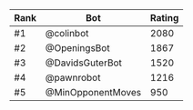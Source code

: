 Rank|Bot|Rating
---|---|---
#1|@colinbot|2080
#2|@OpeningsBot|1867
#3|@DavidsGuterBot|1520
#4|@pawnrobot|1216
#5|@MinOpponentMoves|950
